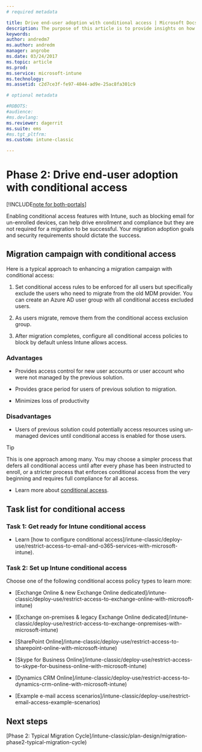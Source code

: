 ```yaml
---
# required metadata

title: Drive end-user adoption with conditional access | Microsoft Docs
description: The purpose of this article is to provide insights on how to leverage conditional access to drive Intune enrollment.
keywords:
author: andredm7
ms.author: andredm
manager: angrobe
ms.date: 03/24/2017
ms.topic: article
ms.prod:
ms.service: microsoft-intune
ms.technology:
ms.assetid: c2d7ce3f-fe97-4044-ad9e-25ac8fa301c9

# optional metadata

#ROBOTS:
#audience:
#ms.devlang:
ms.reviewer: dagerrit
ms.suite: ems
#ms.tgt_pltfrm:
ms.custom: intune-classic

---
```


# Phase 2: Drive end-user adoption with conditional access

[!INCLUDE[note for both-portals](../includes/note-for-both-portals.md)]

Enabling conditional access features with Intune, such as blocking email for un-enrolled devices, can help drive enrollment and compliance but they are not required for a migration to be successful. Your migration adoption goals and security requirements should dictate the success.

## Migration campaign with conditional access

Here is a typical approach to enhancing a migration campaign with conditional access:

1.  Set conditional access rules to be enforced for all users but specifically exclude the users who need to migrate from the old MDM provider. You can create an Azure AD user group with all conditional access excluded users.

2.  As users migrate, remove them from the conditional access exclusion group.

3.  After migration completes, configure all conditional access policies to block by default unless Intune allows access.

### Advantages

-   Provides access control for new user accounts or user account who were not managed by the previous solution.

-   Provides grace period for users of previous solution to migration.

-   Minimizes loss of productivity

### Disadvantages

-   Users of previous solution could potentially access resources using un-managed devices until conditional access is enabled for those users.

> [!TIP]
> This is one approach among many. You may choose a simpler process that defers all conditional access until after every phase has been instructed to enroll, or a stricter process that enforces conditional access from the very beginning and requires full compliance for all access.

-   Learn more about [conditional access](https://docs.microsoft.com/intune/conditional-access).

## Task list for conditional access

### Task 1: Get ready for Intune conditional access

-   Learn [how to configure conditional access]/intune-classic/deploy-use/restrict-access-to-email-and-o365-services-with-microsoft-intune).

### Task 2: Set up Intune conditional access

Choose one of the following conditional access policy types to learn more:

-   [Exchange Online & new Exchange Online dedicated]/intune-classic/deploy-use/restrict-access-to-exchange-online-with-microsoft-intune)

-   [Exchange on-premises & legacy Exchange Online dedicated]/intune-classic/deploy-use/restrict-access-to-exchange-onpremises-with-microsoft-intune)

-   [SharePoint Online]/intune-classic/deploy-use/restrict-access-to-sharepoint-online-with-microsoft-intune)

-   [Skype for Business Online]/intune-classic/deploy-use/restrict-access-to-skype-for-business-online-with-microsoft-intune)

-   [Dynamics CRM Online]/intune-classic/deploy-use/restrict-access-to-dynamics-crm-online-with-microsoft-intune)

-   [Example e-mail access scenarios]/intune-classic/deploy-use/restrict-email-access-example-scenarios)

## Next steps

[Phase 2: Typical Migration Cycle]/intune-classic/plan-design/migration-phase2-typical-migration-cycle)
